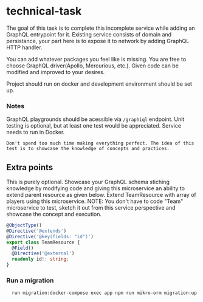 
# technical-task

The goal of this task is to complete this incomplete service while adding an GraphQL entrypoint for it.
Existing service consists of domain and persistance, your part here is to expose it to network by adding GraphQL HTTP handler.

You can add whatever packages you feel like is missing. You are free to choose GraphQL driver(Apollo, Mercurious, etc.).
Given code can be modified and improved to your desires.

Project should run on docker and development environment should be set up.

### Notes
GraphQL playgrounds should be acessible via `/graphiql` endpoint.
Unit testing is optional, but at least one test would be appreciated. 
Service needs to run in Docker.

```
Don't spend too much time making everything perfect. The idea of this test is to showcase the knowledge of concepts and practices.
```

## Extra points

This is purely optional. Showcase your GraphQL schema stiching knowledge by modifying code and giving this microservice an ability to extend parent resource as given below.
Extend TeamResource with array of players using this microservice.
NOTE: You don't have to code "Team" microservice to test, sketch it out from this service perspective and showcase the concept and execution.

```typescript
@ObjectType()
@Directive('@extends')
@Directive('@key(fields: "id")')
export class TeamResource {
  @Field()
  @Directive('@external')
  readonly id!: string;
}
```

### Run a migration
```
  run migration:docker-compose exec app npm run mikro-orm migration:up
```